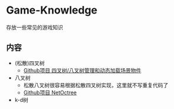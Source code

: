 # Game-Knowledge
存放一些常见的游戏知识

## 内容
* (松散)四叉树
  * [Github项目 四叉树/八叉树管理和动态加载场景物件](https://github.com/AsehesL/SceneSeparateDemo)
* 八叉树
  * 松散八叉树很容易根据松散四叉树实现，这里就不写重复代码了
  * [Github项目 NetOctree](https://github.com/mcserep/NetOctree)
* k-d树